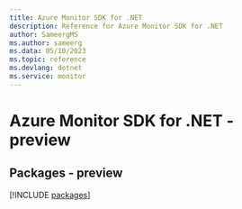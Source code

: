 ```yaml
---
title: Azure Monitor SDK for .NET
description: Reference for Azure Monitor SDK for .NET
author: SameergMS
ms.author: sameerg
ms.data: 05/10/2023
ms.topic: reference
ms.devlang: dotnet
ms.service: monitor
---
```

# Azure Monitor SDK for .NET - preview
## Packages - preview
[!INCLUDE [packages](monitor-index.md)]